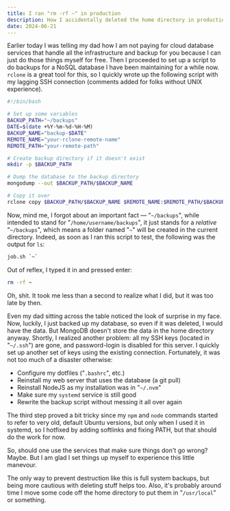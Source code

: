 ```yaml
---
title: I ran "rm -rf ~" in production
description: How I accidentally deleted the home directory in production.
date: 2024-06-21
---
```


Earlier today I was telling my dad how I am not paying for cloud database services
that handle all the infrastructure and backup for you because I can just do those
things myself for free.
Then I proceeded to set up a script to do backups for a NoSQL database
I have been maintaining for a while now. `rclone` is a great tool for this,
so I quickly wrote up the following script with my lagging SSH connection
(comments added for folks without UNIX experience).

```bash
#!/bin/bash

# Set up some variables
BACKUP_PATH="~/backups"
DATE=$(date +%Y-%m-%d-%H-%M)
BACKUP_NAME="backup-$DATE"
REMOTE_NAME="your-rclone-remote-name"
REMOTE_PATH="your-remote-path"

# Create backup directory if it doesn't exist
mkdir -p $BACKUP_PATH

# Dump the database to the backup directory
mongodump --out $BACKUP_PATH/$BACKUP_NAME

# Copy it over
rclone copy $BACKUP_PATH/$BACKUP_NAME $REMOTE_NAME:$REMOTE_PATH/$BACKUP_NAME
```

Now, mind me, I forgot about an important fact — "`~/backups`", while intended to stand for
"`/home/username/backups`", it just stands for a _relative_ "`~/backups`", which means a folder named "`~`"
will be created in the current directory. Indeed, as soon as I ran this script to test,
the following was the output for `ls`:

```bash
job.sh `~`
```

Out of reflex, I typed it in and pressed enter:

```bash
rm -rf ~
```

Oh, shit. It took me less than a second to realize what I did, but it was too late by then.

Even my dad sitting across the table noticed the look of surprise in my face.
Now, luckily, I just backed up my database, so even if it was deleted, I would have the data.
But MongoDB doesn't store the data in the home directory anyway. Shortly, I realized another
problem: all my SSH keys (located in "`~/.ssh`") are gone, and password-login is disabled for this server.
I quickly set up another set of keys using the existing connection.
Fortunately, it was not too much of a disaster otherwise:
- Configure my dotfiles ("`.bashrc`", etc.)
- Reinstall my web server that uses the database (a git pull)
- Reinstall NodeJS as my installation was in "`~/.nvm`"
- Make sure my `systemd` service is still good
- Rewrite the backup script without messing it all over again

The third step proved a bit tricky since my `npm` and `node` commands started to
refer to very old, default Ubuntu versions, but only when I used it in systemd,
so I hotfixed by adding softlinks and fixing PATH, but that should do the work for now.

So, should one use the services that make sure things don't go wrong? Maybe.
But I am glad I set things up myself to experience this little manevour.

The only way to prevent destruction like this is full system backups,
but being more cautious with deleting stuff helps too. Also, it's probably
around time I move some code off the home directory to put them in "`/usr/local`"
or something.